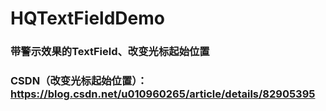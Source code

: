# HQTextFieldDemo

### 带警示效果的TextField、改变光标起始位置
### CSDN（改变光标起始位置）：https://blog.csdn.net/u010960265/article/details/82905395
